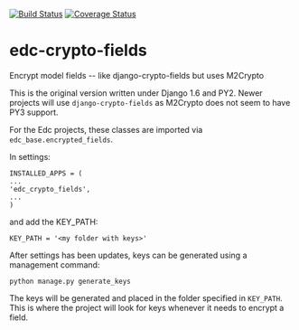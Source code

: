 [![Build Status](https://travis-ci.org/botswana-harvard/edc-crypto-fields.svg?branch=develop)](https://travis-ci.org/botswana-harvard/edc-crypto-fields) [![Coverage Status](https://coveralls.io/repos/botswana-harvard/edc-crypto-fields/badge.svg?branch=develop&service=github)](https://coveralls.io/github/botswana-harvard/edc-crypto-fields?branch=develop)

# edc-crypto-fields
Encrypt model fields -- like django-crypto-fields but uses M2Crypto

This is the original version written under Django 1.6 and PY2. Newer projects will use `django-crypto-fields` as M2Crypto does not seem to have PY3 support.

For the Edc projects, these classes are imported via `edc_base.encrypted_fields`.

In settings:

    INSTALLED_APPS = (
    ...
    'edc_crypto_fields',
    ...
    )
    
and add the KEY_PATH:

    KEY_PATH = '<my folder with keys>'
    
After settings has been updates, keys can be generated using a management command:

    python manage.py generate_keys
    
The keys will be generated and placed in the folder specified in `KEY_PATH`. This is where the project will look for keys whenever it needs to encrypt a field.
